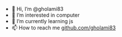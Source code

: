 - 👋 Hi, I’m @gholami83
- 👀 I’m interested in computer
- 🌱 I’m currently learning js
- 📫 How to reach me [github.com/gholami83](https://github.com/gholami83)

<!---
gholami83/gholami83 is a ✨ special ✨ repository because its `README.md` (this file) appears on your GitHub profile.
You can click the Preview link to take a look at your changes.
--->
